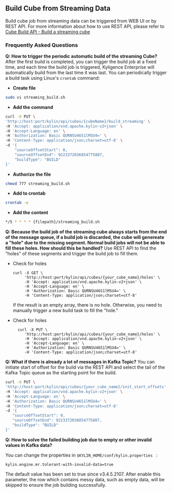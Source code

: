 ## Build Cube from Streaming Data

Build cube job from streaming data can be triggered from WEB UI or by REST API. For more information about how to use REST API, please refer to  [Cube Build API - Build a streaming cube](../../rest/cube_api/cube_build_api.en.md#build-a-streaming-cube)

### Frequently Asked Questions

**Q: How to trigger the periodic automatic build of the streaming Cube?**
After the first build is completed, you can trigger the build job at a fixed time, and each time the build job is triggered, Kyligence Enterprise will automatically build from the last time it was last. You can periodically trigger a build task using Linux's `crontab` command:
   - **Create file**
   ```sh
   sudo vi streaming_build.sh
   ```
   - **Add the command**
   ```sh
   curl -X PUT \
   'http://host:port/kylin/api/cubes/{cubeName}/build_streaming' \
   -H 'Accept: application/vnd.apache.kylin-v2+json' \
   -H 'Accept-Language: en' \
   -H 'Authorization: Basic QURNSU46S1lMSU4=' \
   -H 'Content-Type: application/json;charset=utf-8' \
   -d '{ 
       "sourceOffsetStart": 0, 
       "sourceOffsetEnd": 9223372036854775807, 
       "buildType": "BUILD"
   }'   
   ```
   - **Authorize the file**
   ```sh
   chmod 777 streaming_build.sh
   ```
   
   - **Add to crontab**
   ```sh
   crontab -e　
   ```
   - **Add the content**
   ```sh
   */5 * * * * {filepath}/streaming_build.sh
   ```

**Q: Because the build job of the streaming cube always starts from the end of the message queue, if a build job is discarded, the cube will genereate a "hole" due to the missing segment. Normal build jobs will not be able to fill these holes. How should this be handled?**
Use REST API to find the "holes" of these segments and trigger the build job to fill them.

- Check for holes

  ```shell
  curl -X GET \
       'http://host:port/kylin/api/cubes/{your_cube_name}/holes' \
       -H 'Accept: application/vnd.apache.kylin-v2+json' \
       -H 'Accept-Language: en' \
       -H 'Authorization: Basic QURNSU46S1lMSU4=' \
       -H 'Content-Type: application/json;charset=utf-8'
  ```

  If the result is an empty array, there is no hole. Otherwise, you need to manually trigger a new build task to fill the "hole."

- Check for holes

  ```shell
    curl -X PUT \
       'http://host:port/kylin/api/cubes/{your_cube_name}/holes' \
       -H 'Accept: application/vnd.apache.kylin-v2+json' \
       -H 'Accept-Language: en' \
       -H 'Authorization: Basic QURNSU46S1lMSU4=' \
       -H 'Content-Type: application/json;charset=utf-8'
  ```

**Q: What if there is already a lot of messages in Kafka Topic?**
You can initiate start of offset for the build via the REST API and select the tail of the Kafka Topic queue as the starting point for the build.

   ```sh
   curl -X PUT \
   'http://host:port/kylin/api/cubes/{your_cube_name}/init_start_offsets' \
   -H 'Accept: application/vnd.apache.kylin-v2+json' \
   -H 'Accept-Language: en' \
   -H 'Authorization: Basic QURNSU46S1lMSU4=' \
   -H 'Content-Type: application/json;charset=utf-8'
   -d '{ 
      "sourceOffsetStart": 0, 
      "sourceOffsetEnd": 9223372036854775807, 
      "buildType": "BUILD"
   }' 
   ```

**Q: How to solve the failed building job due to empty or other invalid values in Kafka data?**

You can change the properties in  `$KYLIN_HOME/conf/kylin.properties ` :

```properties
kylin.engine.mr.tolerant-with-invalid-data=true
```

The default value has been set to true since v3.4.5.2107. After enable this parameter, the row which contains messy data, such as empty data, will be skipped to ensure the job building successfully.
